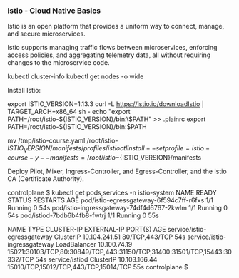 ### Istio - Cloud Native Basics ### 

Istio is an open platform that provides a uniform way to connect, manage, and secure microservices. 

Istio supports managing traffic flows between microservices, enforcing access policies, and aggregating telemetry data, all without requiring changes to the microservice code.

kubectl cluster-info 
kubectl get nodes -o wide

Install Istio: 

export ISTIO_VERSION=1.13.3 
curl -L https://istio.io/downloadIstio | TARGET_ARCH=x86_64 sh -
echo "export PATH=/root/istio-${ISTIO_VERSION}/bin:\$PATH" >> .plainrc
export PATH=/root/istio-${ISTIO_VERSION}/bin:$PATH

mv /tmp/istio-course.yaml /root/istio-${ISTIO_VERSION}/manifests/profiles/
istioctl install --set profile=istio-course -y --manifests=/root/istio-${ISTIO_VERSION}/manifests


Deploy Pilot, Mixer, Ingress-Controller, and Egress-Controller, and the Istio CA (Certificate Authority).



controlplane $ kubectl get pods,services -n istio-system 
NAME                                        READY   STATUS    RESTARTS   AGE
pod/istio-egressgateway-6f594c7ff-r6fxs     1/1     Running   0          54s
pod/istio-ingressgateway-74df4d6767-2kwlm   1/1     Running   0          54s
pod/istiod-7bdb6b4fb8-fwtrj                 1/1     Running   0          55s

NAME                           TYPE           CLUSTER-IP      EXTERNAL-IP   PORT(S)                                                                      AGE
service/istio-egressgateway    ClusterIP      10.104.241.51   <none>        80/TCP,443/TCP                                                               54s
service/istio-ingressgateway   LoadBalancer   10.100.74.19    <pending>     15021:30103/TCP,80:30849/TCP,443:31150/TCP,31400:31501/TCP,15443:30332/TCP   54s
service/istiod                 ClusterIP      10.103.166.44   <none>        15010/TCP,15012/TCP,443/TCP,15014/TCP                                        55s
controlplane $ 
